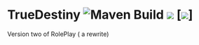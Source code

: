 # TrueDestiny ![Maven Build](https://github.com/chibbi/TrueDestiny/workflows/Maven%20Build/badge.svg?branch=main&event=push) [![](https://tokei.rs/b1/github/chibbi/TrueDestiny)](https://tokei.rs/b1/github/chibbi/TrueDestiny) [![](https://img.shields.io/discord/805424377159090207?label=discord?style=flat&logo=appveyor)]
Version two of RolePlay ( a rewrite)
